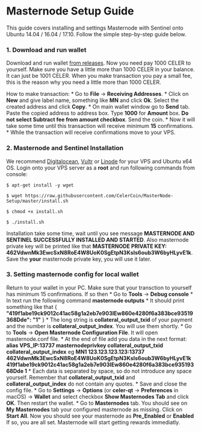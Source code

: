 # Masternode Setup Guide

This guide covers installing and  settings Masternode with Sentinel onto Ubuntu 14.04 / 16.04 / 17.10. Follow the simple step-by-step guide below. 

### 1. Download and run wallet

Download and run wallet [from releases](https://github.com/CelerCoin/celer/releases).
Now you need pay 1000 CELER to yourself. Make sure you have a little more than 1000 CELER in your balance. It can just be 1001 CELER. When you make
transaction you pay a small fee, this is the reason why you need
a little more than 1000 CELER.

How to make transaction:
    * Go to **File** -> **Receiving Addresses**.
    * Click on **New** and give label name, something like
**MN** and click **Ok**. Select the created address and click
**Copy**.
    * On main wallet window go to **Send** tab. Paste the copied
address to address box. Type **1000** for **Amount** box. **Do not select Subtract fee from amount checkbox**. Send the coin.
    * Now it will take some time until this transaction will receive minimum **15** confirmations.
    * While the transaction will receive confirmations move to your VPS.

### 2. Masternode and Sentinel Installation

We recommend [Digitalocean](http://digitalocean.com), [Vultr](https://www.vultr.com) or [Linode](https://www.linode.com) for your VPS and Ubuntu x64 OS. Login onto your VPS server as a **root** and run following commands from console:

    $ apt-get install -y wget

    $ wget https://raw.githubusercontent.com/CelerCoin/MasterNode-Setup/master/install.sh

    $ chmod +x install.sh

    $ ./install.sh

Installation take some time, wait until you see message **MASTERNODE AND SENTINEL SUCCESSFULLY INSTALLED AND STARTED**. Also masternode private key will be printed like that **MASTERNODE PRIVATE KEY: 462VdwnMk3EwcSxN8RoE4W8UoK0SgEtpN3KsIs6oub3W6byHLyvE1k**. Save the **your** masternode private key, you will use it later.

### 3. Setting masternode config for local wallet

Return to your wallet in your PC. Make sure that your transction to yourself has minimum 15 confirmations. If so then
    * Go to **Tools** -> **Debug console**
    * In text run the following command **masternode outputs**
    * It should print something like that
    {
        **"419f1abe19ck9012c41ac58g1a2eb7e903lEw860e4280f6a383bce93519368Dde": "1"**
    }
    * The long string is **collateral_output_txid** of your payment and the number is **collateral_output_index**. You will use them shortly.
    * Go to **Tools** -> **Open Masternode Configuration File**. It will open masternode.conf file.
    * At the end of file add you data in the next format:
    **alias VPS_IP:13737 masternodeprivkey collateral_output_txid collateral_output_index** eg
    **MN1 123.123.123.123:13737 462VdwnMk3EwcSxN8RoE4W8UoK0SgEtpN3KsIs6oub3W6byHLyvE1k 419f1abe19ck9012c41ac58g1a2eb7e903lEw860e4280f6a383bce93519368Dde 1**
    * Each data is separated by space, so do not introduce any space yourself. Remember that **collateral_output_txid** and **collateral_output_index** do not contain any quotes.
    * Save and close the config file. 
    * Go to **Settings** -> **Options** (or **celer-qt** -> **Preferences** in macOS) -> **Wallet** and select checkbox **Show Masternodes Tab** and click **OK**. Then restart the wallet.
    * Go to **Masternodes** tab. You should see on **My Masternodes** tab your configured masternode as missing. Click on **Start All**. Now you should see your masternode as **Pre_Enabled** or **Enabled** If so, you are all set. Masternode will start getting rewards immediatly.

